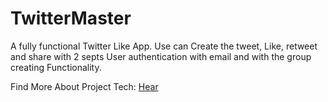 # TwitterMaster
A fully functional Twitter Like App. Use can Create the tweet, Like, retweet and share with 2 septs User authentication with email and with the group creating Functionality.

Find More About Project Tech: [Hear](./About.md)